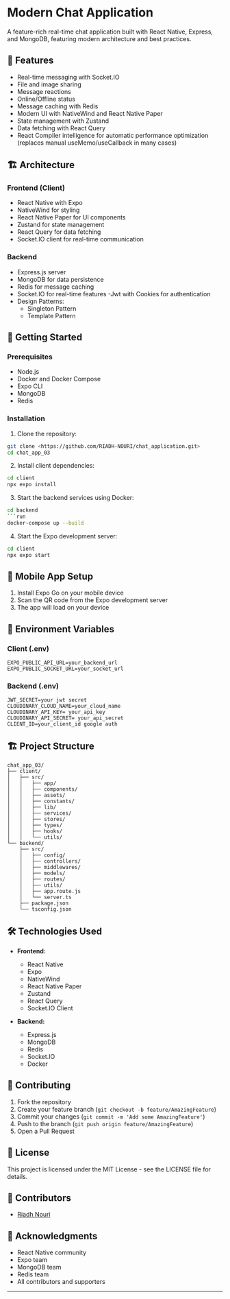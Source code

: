 # Modern Chat Application

A feature-rich real-time chat application built with React Native, Express, and MongoDB, featuring modern architecture and best practices.

## 🌟 Features

- Real-time messaging with Socket.IO
- File and image sharing
- Message reactions
- Online/Offline status
- Message caching with Redis
- Modern UI with NativeWind and React Native Paper
- State management with Zustand
- Data fetching with React Query
- React Compiler intelligence for automatic performance optimization (replaces manual useMemo/useCallback in many cases)
## 🏗️ Architecture

### Frontend (Client)
- React Native with Expo
- NativeWind for styling
- React Native Paper for UI components
- Zustand for state management
- React Query for data fetching
- Socket.IO client for real-time communication

### Backend
- Express.js server
- MongoDB for data persistence
- Redis for message caching
- Socket.IO for real-time features
-Jwt with Cookies for authentication
- Design Patterns:
  - Singleton Pattern
  - Template Pattern

## 🚀 Getting Started

### Prerequisites
- Node.js 
- Docker and Docker Compose
- Expo CLI
- MongoDB
- Redis

### Installation

1. Clone the repository:
```bash
git clone <https://github.com/RIADH-NOURI/chat_application.git>
cd chat_app_03
```

2. Install client dependencies:
```bash
cd client
npx expo install
```

3. Start the backend services using Docker:
```bash
cd backend
```run
docker-compose up --build
```

4. Start the Expo development server:
```bash
cd client
npx expo start
```

## 📱 Mobile App Setup

1. Install Expo Go on your mobile device
2. Scan the QR code from the Expo development server
3. The app will load on your device

## 🔧 Environment Variables

### Client (.env)
```
EXPO_PUBLIC_API_URL=your_backend_url
EXPO_PUBLIC_SOCKET_URL=your_socket_url
```

### Backend (.env)
```
JWT_SECRET=your jwt secret
CLOUDINARY_CLOUD_NAME=your_cloud_name
CLOUDINARY_API_KEY= your_api_key
CLOUDINARY_API_SECRET= your_api_secret
CLIENT_ID=your_client_id google auth
```

## 🏗️ Project Structure

```
chat_app_03/
├── client/
│   ├── src/
│   │   ├── app/
│   │   ├── components/
│   │   ├── assets/
│   │   ├── constants/
│   │   ├── lib/
│   │   ├── services/
│   │   ├── stores/
│   │   ├── types/
│   │   ├── hooks/
│   │   └── utils/ 
└── backend/
    ├── src/
    │   ├── config/
    │   ├── controllers/
    │   ├── middlewares/
    │   ├── models/
    │   ├── routes/
    │   ├── utils/
    │   ├── app.route.js
    │   └── server.ts
    ├── package.json
    └── tsconfig.json
```

## 🛠️ Technologies Used

- **Frontend:**
  - React Native
  - Expo
  - NativeWind
  - React Native Paper
  - Zustand
  - React Query
  - Socket.IO Client

- **Backend:**
  - Express.js
  - MongoDB
  - Redis
  - Socket.IO
  - Docker

## 🤝 Contributing

1. Fork the repository
2. Create your feature branch (`git checkout -b feature/AmazingFeature`)
3. Commit your changes (`git commit -m 'Add some AmazingFeature'`)
4. Push to the branch (`git push origin feature/AmazingFeature`)
5. Open a Pull Request

## 📝 License

This project is licensed under the MIT License - see the LICENSE file for details.

## 👥 Contributors

- [Riadh Nouri](https://github.com/RIADH-NOURI)

## 🙏 Acknowledgments

- React Native community
- Expo team
- MongoDB team
- Redis team
- All contributors and supporters

---

